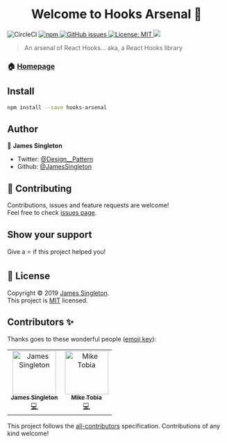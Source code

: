 <h1 align="center">Welcome to Hooks Arsenal 🎣</h1>
<p>
  <img alt="CircleCI" src="https://img.shields.io/circleci/build/github/JamesSingleton/hooks-arsenal">
  <a href="https://www.npmjs.com/package/hooks-arsenal">
    <img alt="npm" src="https://img.shields.io/npm/v/hooks-arsenal">
  </a>
  <a href="https://github.com/JamesSingleton/hooks-arsenal/issues">
    <img alt="GitHub issues" src="https://img.shields.io/github/issues/JamesSingleton/hooks-arsenal">
  </a>
  <a href="https://github.com/JamesSingleton/hooks-arsenal/blob/master/LICENSE" target="_blank">
    <img alt="License: MIT" src="https://img.shields.io/github/license/JamesSingleton/hooks-arsenal" />
  </a>
  <a href="#contributors">
    <img src="https://img.shields.io/badge/all_contributors-1-orange.svg?style=flat-square" />
  </a>
</p>

> An arsenal of React Hooks... aka, a React Hooks library

### 🏠 [Homepage](https://github.com/JamesSingleton/hooks-arsenal#readme)

## Install

```sh
npm install --save hooks-arsenal
```

## Author

👤 **James Singleton**

* Twitter: [@Design__Pattern](https://twitter.com/Design__Pattern)
* Github: [@JamesSingleton](https://github.com/JamesSingleton)

## 🤝 Contributing

Contributions, issues and feature requests are welcome!<br />Feel free to check [issues page](https://github.com/JamesSingleton/hooks-arsenal/issues).

## Show your support

Give a ⭐️ if this project helped you!

## 📝 License

Copyright © 2019 [James Singleton](https://github.com/JamesSingleton).<br />
This project is [MIT](https://github.com/JamesSingleton/hooks-arsenal/blob/master/LICENSE) licensed.


## Contributors ✨

Thanks goes to these wonderful people ([emoji key](https://allcontributors.org/docs/en/emoji-key)):

<!-- ALL-CONTRIBUTORS-LIST:START - Do not remove or modify this section -->
<!-- prettier-ignore -->
<table>
  <tr>
    <td align="center"><a href="https://github.com/JamesSingleton"><img src="https://avatars2.githubusercontent.com/u/21000200?v=4" width="100px;" alt="James Singleton"/><br /><sub><b>James Singleton</b></sub></a><br /><a href="https://github.com/JamesSingleton/hooks-arsenal/commits?author=JamesSingleton" title="Code">💻</a></td>
    <td align="center"><a href="https://github.com/Francois-Esquire"><img src="" width="100px;" alt="Mike Tobia"/><br /><sub><b>Mike Tobia</b></sub></a><br /><a href="https://github.com/JamesSingleton/hooks-arsenal/commits?author=Francois-Esquire" title="Code">💻</a></td>
  </tr>
</table>

<!-- ALL-CONTRIBUTORS-LIST:END -->

This project follows the [all-contributors](https://github.com/all-contributors/all-contributors) specification. Contributions of any kind welcome!